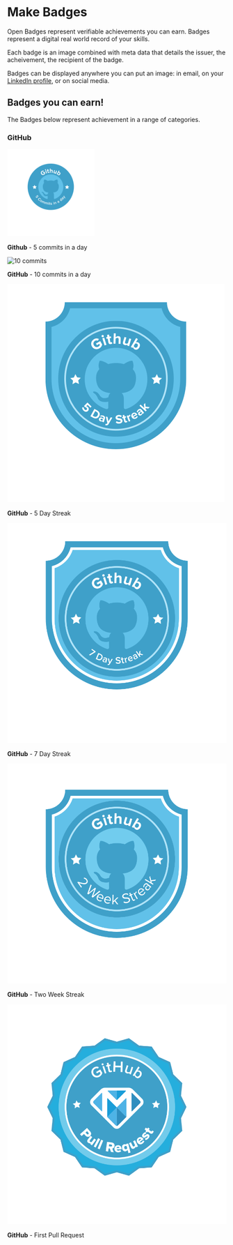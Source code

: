 # Make Badges

Open Badges represent verifiable achievements you can earn. Badges represent a digital real world record of your skills. 

Each badge is an image combined with meta data that details the issuer, the acheivement, the recipient of the badge. 

Badges can be displayed anywhere you can put an image: in email, on your [LinkedIn profile](https://openbadges.tumblr.com/post/55809369771/how-to-display-your-open-badges-on-your-linkedin),  or on social media. 

## Badges you can earn!

The Badges below represent achievement in a range of categories. 

### GitHub

<style>
  .badge {
    width: 200px;
    height: auto;
  }
</style>
<img class="badge" style="width: 200px;height: auto;" src="images/5-commits.png">

**Github** - 5 commits in a day

![10 commits](imagse/10-commits.png)

**GitHub** - 10 commits in a day

![5 day streak](images/5-day-streak.png)

**GitHub** - 5 Day Streak

![7 day streak](images/7-day-streak.png)

**GitHub** - 7 Day Streak

![two week streak](images/two-week-streak.png)

**GitHub** - Two Week Streak

![Pull Request](images/pull-request.png)

**GitHub** - First Pull Request



<!-- Code Badges 









Badges 

JS Level 1.1 Breakout 
JS Level 1.2 Linting to professional standards 
JS Level 1.3 Networking 
JS Level 1.4 OOP 
JS Level 2.1 Map, Filter & Reduce
JS Level 2.2 React
JS Level 2.3 React Input Pattern
JS Level 2.4 Redux

JS Webpack Bundling 
JS 


React Level 1
React Level 2
React Level 3
React Level 4

JS Level 1 - Functons and Variables 
JS Level 2 - Flow Control 
JS Level 3 - Arrays and Objects 
JS Level 4 - OOP
JS Level 5 - Profesional Best Practices 
JS Level 6 - Map, Filter, and Reduce 
JS Level 7 - Networking 
JS Level 8 - Canvas 
JS Level 9 - 
JS Level 10 - Publish to nom 
JS Level 11 - 

-->